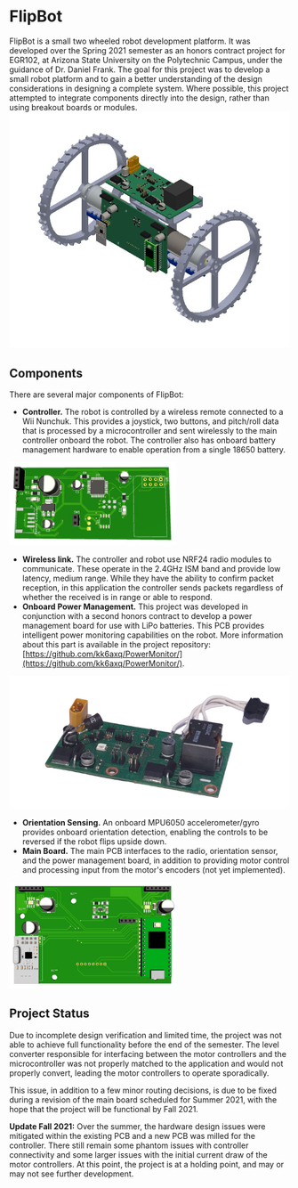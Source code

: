 # FlipBot
FlipBot is a small two wheeled robot development platform. It was developed over the Spring 2021 semester as an honors contract project for EGR102, at Arizona State University on the Polytechnic Campus, under the guidance of Dr. Daniel Frank. The goal for this project was to develop a small robot platform and to gain a better understanding of the design considerations in designing a complete system. Where possible, this project attempted to integrate components directly into the design, rather than using breakout boards or modules.
<img src="https://raw.githubusercontent.com/kk6axq/FlipBot/main/media/CAD%20Render%20with%20Wheels.JPG" alt="Project Photo" width="600">

 ## Components
 There are several major components of FlipBot:
 * **Controller.** The robot is controlled by a wireless remote connected to a Wii Nunchuk. This provides a joystick, two buttons, and pitch/roll data that is processed by a microcontroller and sent wirelessly to the main controller onboard the robot. The controller also has onboard battery management hardware to enable operation from a single 18650 battery.
 <img src="https://raw.githubusercontent.com/kk6axq/FlipBot/main/media/Controller%20PCB%20Render.jpg" alt="Controller PCB" width="300">

 * **Wireless link.** The controller and robot use NRF24 radio modules to communicate. These operate in the 2.4GHz ISM band and provide low latency, medium range. While they have the ability to confirm packet reception, in this application the controller sends packets regardless of whether the received is in range or able to respond.
 * **Onboard Power Management.** This project was developed in conjunction with a second honors contract to develop a power management board for use with LiPo batteries. This PCB provides intelligent power monitoring capabilities on the robot. More information about this part is available in the project repository: [https://github.com/kk6axq/PowerMonitor/](https://github.com/kk6axq/PowerMonitor/).

<img src="https://raw.githubusercontent.com/kk6axq/PowerMonitor/main/media/PCB%20Iso%20View.png" alt="PCB Photo" width="600">

 * **Orientation Sensing.** An onboard MPU6050 accelerometer/gyro provides onboard orientation detection, enabling the controls to be reversed if the robot flips upside down.
 * **Main Board.** The main PCB interfaces to the radio, orientation sensor, and the power management board, in addition to providing motor control and processing input from the motor's encoders (not yet implemented).
<img src="https://raw.githubusercontent.com/kk6axq/FlipBot/main/media/Main%20PCB%20Render.JPG" alt="Main PCB" width="300">

## Project Status
Due to incomplete design verification and limited time, the project was not able to achieve full functionality before the end of the semester. The level converter responsible for interfacing between the motor controllers and the microcontroller was not properly matched to the application and would not properly convert, leading the motor controllers to operate sporadically.

This issue, in addition to a few minor routing decisions, is due to be fixed during a revision of the main board scheduled for Summer 2021, with the hope that the project will be functional by Fall 2021.

**Update Fall 2021:** Over the summer, the hardware design issues were mitigated within the existing PCB and a new PCB was milled for the controller. There still remain some phantom issues with controller connectivity and some larger issues with the initial current draw of the motor controllers. At this point, the project is at a holding point, and may or may not see further development.  
